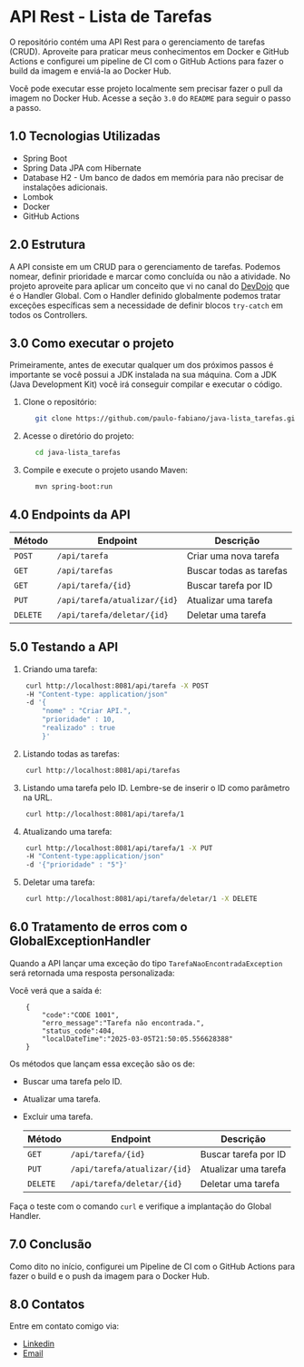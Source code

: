 # API Rest - Lista de Tarefas

O repositório contém uma API Rest para o gerenciamento de tarefas (CRUD). Aproveite para praticar meus conhecimentos em 
Docker e GitHub Actions e configurei um pipeline de CI com o GitHub Actions para fazer o build da imagem e enviá-la ao Docker
Hub.

Você pode executar esse projeto localmente sem precisar fazer o pull da imagem no Docker Hub. Acesse a seção `3.0` do `README`
para seguir o passo a passo.

## 1.0 Tecnologias Utilizadas

- Spring Boot
- Spring Data JPA com Hibernate
- Database H2 - Um banco de dados em memória para não precisar de instalações adicionais.
- Lombok
- Docker
- GitHub Actions

## 2.0 Estrutura

A API consiste em um CRUD para o gerenciamento de tarefas. Podemos nomear, definir prioridade e marcar como concluída ou não a atividade. 
No projeto aproveite para aplicar um conceito que vi no canal do [DevDojo](https://www.youtube.com/channel/UCjF0OccBT05WxsJb2zNkL4g) que é o Handler Global. Com 
o Handler definido globalmente podemos tratar exceções específicas sem a necessidade de definir blocos `try-catch` em todos
os Controllers.


## 3.0 Como executar o projeto

Primeiramente, antes de executar qualquer um dos próximos passos é importante se você possui a JDK instalada na sua máquina.
Com a JDK (Java Development Kit) você irá conseguir compilar e executar o código.

1. Clone o repositório:
   
   ```bash
      git clone https://github.com/paulo-fabiano/java-lista_tarefas.git
   ```
   
2. Acesse o diretório do projeto:
   
   ```bash
      cd java-lista_tarefas
   ```
3. Compile e execute o projeto usando Maven:
   
   ```bash
      mvn spring-boot:run
   ```

## 4.0 Endpoints da API

| Método | Endpoint                     | Descrição               |
|--------|------------------------------|-------------------------|
| `POST` | `/api/tarefa`                | Criar uma nova tarefa   |
| `GET`  | `/api/tarefas`               | Buscar todas as tarefas |
| `GET`  | `/api/tarefa/{id}`           | Buscar tarefa por ID    |
| `PUT`  | `/api/tarefa/atualizar/{id}` | Atualizar uma tarefa    |
| `DELETE` | `/api/tarefa/deletar/{id}`   | Deletar uma tarefa      |

## 5.0 Testando a API

1. Criando uma tarefa:

```bash
    curl http://localhost:8081/api/tarefa -X POST
    -H "Content-type: application/json" 
    -d '{ 
        "nome" : "Criar API.", 
        "prioridade" : 10, 
        "realizado" : true 
        }'
```

2. Listando todas as tarefas:

```bash
    curl http://localhost:8081/api/tarefas
```

3. Listando uma tarefa pelo ID. Lembre-se de inserir o ID como parâmetro na URL.

```bash
    curl http://localhost:8081/api/tarefa/1
```

4. Atualizando uma tarefa:

```bash
    curl http://localhost:8081/api/tarefa/1 -X PUT
    -H "Content-type:application/json" 
    -d '{"prioridade" : "5"}'
```

5. Deletar uma tarefa:

```bash
    curl http://localhost:8081/api/tarefa/deletar/1 -X DELETE
```

## 6.0 Tratamento de erros com o GlobalExceptionHandler

Quando a API lançar uma exceção do tipo `TarefaNaoEncontradaException` será retornada uma resposta personalizada:

Você verá que a saída é:

```
    {
        "code":"CODE 1001",
        "erro_message":"Tarefa não encontrada.",
        "status_code":404,
        "localDateTime":"2025-03-05T21:50:05.556628388"
    }
```
Os métodos que lançam essa exceção são os de:

- Buscar uma tarefa pelo ID.
- Atualizar uma tarefa.
- Excluir uma tarefa.

  | Método | Endpoint                     | Descrição               |
  |--------|------------------------------|-------------------------|
  | `GET`  | `/api/tarefa/{id}`           | Buscar tarefa por ID    |
  | `PUT`  | `/api/tarefa/atualizar/{id}` | Atualizar uma tarefa    |
  | `DELETE` | `/api/tarefa/deletar/{id}`   | Deletar uma tarefa      |

Faça o teste com o comando `curl` e verifique a implantação do Global Handler.

## 7.0 Conclusão

Como dito no início, configurei um Pipeline de CI com o GitHub Actions para fazer o build e o push da imagem para o 
Docker Hub.

## 8.0 Contatos

Entre em contato comigo via:

- [Linkedin](https://www.linkedin.com/in/paulo-fabiano)
- [Email](mailto:pfabianof@gmail.com)
